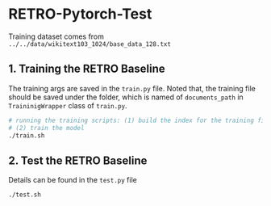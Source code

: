 # RETRO-Pytorch-Test

Training dataset comes from `../../data/wikitext103_1024/base_data_128.txt`

## 1. Training the RETRO Baseline

The training args are saved in the `train.py` file.
Noted that, the training file should be saved under the folder, which is named of `documents_path` in `TraininigWrapper`
class of `train.py`.

```bash
# running the training scripts: (1) build the index for the training file under `documents_path`
# (2) train the model
./train.sh
```

## 2. Test the RETRO Baseline

Details can be found in the `test.py` file

```bash
./test.sh
```
